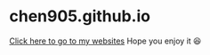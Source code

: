 # chen905.github.io
[Click here to go to my websites](https://chen905.github.io/)
Hope you enjoy it :laughing:
